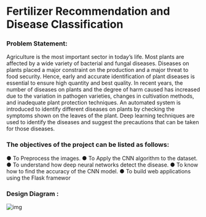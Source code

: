 # Fertilizer Recommendation and Disease Classification

 ### Problem Statement:
 Agriculture is the most important sector in today’s life. Most plants are affected by a wide
 variety of bacterial and fungal diseases. Diseases on plants placed a major constraint on
 the production and a major threat to food security. Hence, early and accurate
 identification of plant diseases is essential to ensure high quantity and best quality. In
 recent years, the number of diseases on plants and the degree of harm caused has
 increased due to the variation in pathogen varieties, changes in cultivation methods, and
 inadequate plant protection techniques.
 An automated system is introduced to identify different diseases on plants by checking
 the symptoms shown on the leaves of the plant. Deep learning techniques are used to
 identify the diseases and suggest the precautions that can be taken for those diseases.
 
### The objectives of the project can be listed as follows:
 ● To Preprocess the images.
 ● To Apply the CNN algorithm to the dataset.
 ● To understand how deep neural networks detect the disease.
 ● To know how to find the accuracy of the CNN model.
 ● To build web applications using the Flask framewor

### Design Diagram : 
![img](https://github.com/user-attachments/assets/b029acb7-1ff4-4b20-9bbf-1d0a792cf300)
